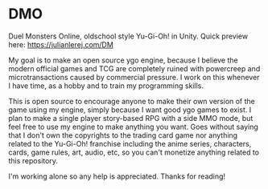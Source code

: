 # DMO
Duel Monsters Online, oldschool style Yu-Gi-Oh! in Unity. Quick preview here: https://julianlerej.com/DM

My goal is to make an open source ygo engine, because I believe the modern official games and TCG are completely ruined with powercreep and microtransactions caused by commercial pressure. I work on this whenever I have time, as a hobby and to train my programming skills.

This is open source to encourage anyone to make their own version of the game using my engine, simply because I want good ygo games to exist.
I plan to make a single player story-based RPG with a side MMO mode, but feel free to use my engine to make anything you want. Goes without saying that I don't own the copyrights to the trading card game nor anything related to the Yu-Gi-Oh! franchise including the anime series, characters, cards, game rules, art, audio, etc, so you can't monetize anything related to this repository.

I'm working alone so any help is appreciated. Thanks for reading!
